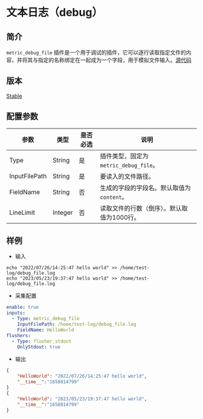 # 文本日志（debug）

## 简介

`metric_debug_file` 插件是一个用于调试的插件，它可以逐行读取指定文件的内容，并将其与指定的名称绑定在一起成为一个字段，用于模拟文件输入。[源代码](https://github.com/alibaba/ilogtail/blob/main/plugins/input/debugfile/input_debug_file.go)

## 版本

[Stable](../stability-level.md)

## 配置参数

| 参数                | 类型      | 是否必选 | 说明                                                                         |
| ----------------- | ------- | ---- | -------------------------------------------------------------------------- |
| Type              | String  | 是    | 插件类型，固定为`metric_debug_file`。                                           |
| InputFilePath     | String  | 是    | 要读入的文件路径。                      |
| FieldName         | String  | 否    | 生成的字段的字段名。默认取值为`content`。                   |
| LineLimit         | Integer | 否    | 读取文件的行数（倒序）。默认取值为1000行。 |

## 样例

* 输入

```shell
echo "2022/07/26/14:25:47 hello world" >> /home/test-log/debug_file.log
echo "2023/05/23/19:37:47 hello world" >> /home/test-log/debug_file.log
```

* 采集配置

```yaml
enable: true
inputs:
  - Type: metric_debug_file
    InputFilePath: /home/test-log/debug_file.log
    FieldName: HelloWorld
flushers:
  - Type: flusher_stdout
    OnlyStdout: true  
```

* 输出

```json
{
    "HelloWorld": "2022/07/26/14:25:47 hello world",
    "__time__":"1658814799"
}
{
    "HelloWorld": "2023/05/23/19:37:47 hello world",
    "__time__":"1658814799"
}
```
